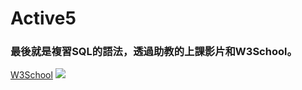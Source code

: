 # Active5
### 最後就是複習SQL的語法，透過助教的上課影片和W3School。
[W3School](https://www.w3schools.com/sql/sql_create_index.asp)
![](https://i.imgur.com/hTyJIaR.png)